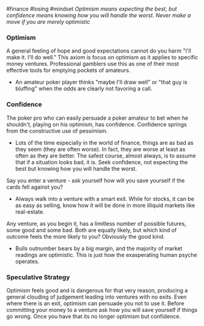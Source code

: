 #finance #losing #mindset 
*Optimism means expecting the best, but confidence means knowing how you will handle the worst. Never make a move if you are merely optimistic*

### Optimism
A general feeling of hope and good expectations cannot do you harm "I'll make it. I'll do well." This axiom is focus on optimism as it applies to specific money ventures. Professional gamblers use this as one of their most effective tools for emptying pockets of amateurs.
- An amateur poker player thinks "maybe I'll draw well" or "that guy is bluffing" when the odds are clearly not favoring a call.

### Confidence
The poker pro who can easily persuade a poker amateur to bet when he shouldn't, playing on his optimism, has confidence. Confidence springs from the constructive use of pessimism.
- Lots of the time especially in the world of finance, things are as bad as they seem (they are often worse). In fact, they are worse at least as often as they are better. The safest course, almost always, is to assume that if a situation looks bad, it is.
Seek confidence, not expecting the best but knowing how you will handle the worst.

Say you enter a venture - ask yourself how will you save yourself if the cards fell against you?
- Always walk into a venture with a smart exit. While for stocks, it can be as easy as selling, know how it will be done in more illiquid markets like real-estate.

Any venture, as you begin it, has a limitless number of possible futures, some good and some bad. Both are equally likely, but which kind of outcome feels the more likely to you? Obviously the good kind.
- Bulls outnumber bears by a big margin, and the majority of market readings are optimistic. This is just how the exasperating human psyche operates.

### Speculative Strategy
Optimism feels good and is dangerous for that very reason, producing a general clouding of judgement leading into ventures with no exits. Even where there is an exit, optimism can persuade you not to use it. Before committing your money to a venture ask how you will save yourself if things go wrong. Once you have that its no longer optimism but confidence.

